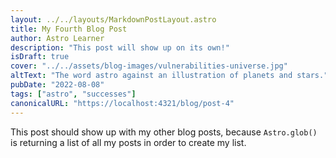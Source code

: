 ```yaml
---
layout: ../../layouts/MarkdownPostLayout.astro
title: My Fourth Blog Post
author: Astro Learner
description: "This post will show up on its own!"
isDraft: true
cover: "../../assets/blog-images/vulnerabilities-universe.jpg"
altText: "The word astro against an illustration of planets and stars."
pubDate: "2022-08-08"
tags: ["astro", "successes"]
canonicalURL: "https://localhost:4321/blog/post-4"
---
```

This post should show up with my other blog posts, because `Astro.glob()` is returning a list of all my posts in order to create my list.